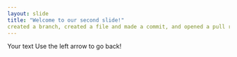 ```yaml
---
layout: slide
title: "Welcome to our second slide!"
created a branch, created a file and made a commit, and opened a pull request
---
```

Your text
Use the left arrow to go back!
